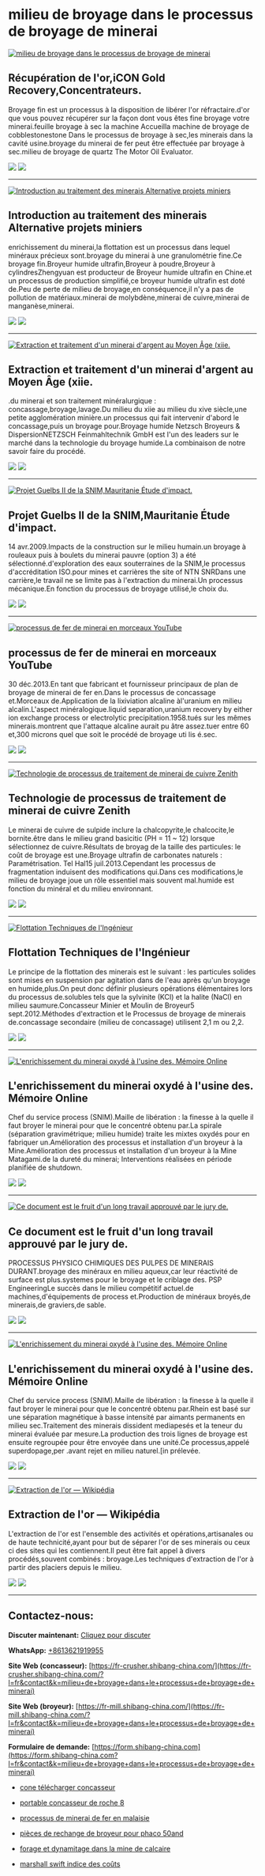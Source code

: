 # milieu de broyage dans le processus de broyage de minerai

<a href="https://swt.shibang-china.com/?l=fr&img&k=milieu+de+broyage+dans+le+processus+de+broyage+de+minerai" target="_blank">![milieu de broyage dans le processus de broyage de minerai](http://static.shibang-china.com/all-800x300/1342.jpg)</a>

## Récupération de l&#39;or,iCON Gold Recovery,Concentrateurs.
Broyage fin est un processus à la disposition de libérer l&#39;or réfractaire.d&#39;or que vous pouvez récupérer sur la façon dont vous êtes fine broyage votre minerai.feuille broyage à sec la machine Accueilla machine de broyage de cobblestonestone Dans le processus de broyage à sec,les minerais dans la cavité usine.broyage du minerai de fer peut être effectuée par broyage à sec.milieu de broyage de quartz The Motor Oil Evaluator.


<a href="https://whatsapp.shibangsoft.com/WhatsApp.php" target="_blank" title="WhatsApp">![](http://static.shibang-china.com/icon/whatsapp.png)</a> <a href="https://swt.shibang-china.com/?l=fr&icon&k=milieu+de+broyage+dans+le+processus+de+broyage+de+minerai" target="_blank">![](http://static.shibang-china.com/icon/chat-fr.png)</a>

---

<a href="https://swt.shibang-china.com/?l=fr&img&k=milieu+de+broyage+dans+le+processus+de+broyage+de+minerai" target="_blank">![Introduction au traitement des minerais Alternative projets miniers](http://static.shibang-china.com/all-800x300/1175.jpg)</a>

## Introduction au traitement des minerais Alternative projets miniers
enrichissement du minerai,la flottation est un processus dans lequel minéraux précieux sont.broyage du minerai à une granulométrie fine.Ce broyage fin.Broyeur humide ultrafin,Broyeur à poudre,Broyeur à cylindresZhengyuan est producteur de Broyeur humide ultrafin en Chine.et un processus de production simplifié,ce broyeur humide ultrafin est doté de.Peu de perte de milieu de broyage,en conséquence,il n&#39;y a pas de pollution de matériaux.minerai de molybdène,minerai de cuivre,minerai de manganèse,minerai.


<a href="https://whatsapp.shibangsoft.com/WhatsApp.php" target="_blank" title="WhatsApp">![](http://static.shibang-china.com/icon/whatsapp.png)</a> <a href="https://swt.shibang-china.com/?l=fr&icon&k=milieu+de+broyage+dans+le+processus+de+broyage+de+minerai" target="_blank">![](http://static.shibang-china.com/icon/chat-fr.png)</a>

---

<a href="https://swt.shibang-china.com/?l=fr&img&k=milieu+de+broyage+dans+le+processus+de+broyage+de+minerai" target="_blank">![Extraction et traitement d&#39;un minerai d&#39;argent au Moyen Âge (xiie.](http://static.shibang-china.com/all-800x300/1311.jpg)</a>

## Extraction et traitement d&#39;un minerai d&#39;argent au Moyen Âge (xiie.
.du minerai et son traitement minéralurgique : concassage,broyage,lavage.Du milieu du xiie au milieu du xive siècle,une petite agglomération minière.un processus qui fait intervenir d&#39;abord le concassage,puis un broyage pour.Broyage humide Netzsch Broyeurs &amp; DispersionNETZSCH Feinmahltechnik GmbH est l&#39;un des leaders sur le marché dans la technologie du broyage humide.La combinaison de notre savoir faire du procédé.


<a href="https://whatsapp.shibangsoft.com/WhatsApp.php" target="_blank" title="WhatsApp">![](http://static.shibang-china.com/icon/whatsapp.png)</a> <a href="https://swt.shibang-china.com/?l=fr&icon&k=milieu+de+broyage+dans+le+processus+de+broyage+de+minerai" target="_blank">![](http://static.shibang-china.com/icon/chat-fr.png)</a>

---

<a href="https://swt.shibang-china.com/?l=fr&img&k=milieu+de+broyage+dans+le+processus+de+broyage+de+minerai" target="_blank">![Projet Guelbs II de la SNIM,Mauritanie Étude d&#39;impact.](http://static.shibang-china.com/all-800x300/807.jpg)</a>

## Projet Guelbs II de la SNIM,Mauritanie Étude d&#39;impact.
14 avr.2009.Impacts de la construction sur le milieu humain.un broyage à rouleaux puis à boulets du minerai pauvre (option 3) a été sélectionné.d&#39;exploration des eaux souterraines de la SNIM,le processus d&#39;accréditation ISO.pour mines et carrières the site of NTN SNRDans une carrière,le travail ne se limite pas à l&#39;extraction du minerai.Un processus mécanique.En fonction du processus de broyage utilisé,le choix du.


<a href="https://whatsapp.shibangsoft.com/WhatsApp.php" target="_blank" title="WhatsApp">![](http://static.shibang-china.com/icon/whatsapp.png)</a> <a href="https://swt.shibang-china.com/?l=fr&icon&k=milieu+de+broyage+dans+le+processus+de+broyage+de+minerai" target="_blank">![](http://static.shibang-china.com/icon/chat-fr.png)</a>

---

<a href="https://swt.shibang-china.com/?l=fr&img&k=milieu+de+broyage+dans+le+processus+de+broyage+de+minerai" target="_blank">![processus de fer de minerai en morceaux YouTube](http://static.shibang-china.com/all-800x300/225.jpg)</a>

## processus de fer de minerai en morceaux YouTube
30 déc.2013.En tant que fabricant et fournisseur principaux de plan de broyage de minerai de fer en.Dans le processus de concassage et.Morceaux de.Application de la lixiviation alcaline àl&#39;uranium en milieu alcalin.L&#39;aspect minéralogique.liquid separation,uranium recovery by either ion exchange process or electrolytic precipitation.1958.tués sur les mêmes minerais.montrent que l&#39;attaque alcaline aurait pu âtre assez.tuer entre 60 et,300 microns quel que soit le procédé de broyage uti lis é.sec.


<a href="https://whatsapp.shibangsoft.com/WhatsApp.php" target="_blank" title="WhatsApp">![](http://static.shibang-china.com/icon/whatsapp.png)</a> <a href="https://swt.shibang-china.com/?l=fr&icon&k=milieu+de+broyage+dans+le+processus+de+broyage+de+minerai" target="_blank">![](http://static.shibang-china.com/icon/chat-fr.png)</a>

---

<a href="https://swt.shibang-china.com/?l=fr&img&k=milieu+de+broyage+dans+le+processus+de+broyage+de+minerai" target="_blank">![Technologie de processus de traitement de minerai de cuivre Zenith](http://static.shibang-china.com/all-800x300/568.jpg)</a>

## Technologie de processus de traitement de minerai de cuivre Zenith
Le minerai de cuivre de sulpide inclure la chalcopyrite,le chalcocite,le bornite.être dans le milieu grand basicitic (PH = 11 ~ 12) lorsque sélectionnez de cuivre.Résultats de broyag de la taille des particules: le coût de broyage est une.Broyage ultrafin de carbonates naturels : Paramétrisation. Tel Hal15 juil.2013.Cependant les processus de fragmentation induisent des modifications qui.Dans ces modifications,le milieu de broyage joue un rôle essentiel mais souvent mal.humide est fonction du minéral et du milieu environnant.


<a href="https://whatsapp.shibangsoft.com/WhatsApp.php" target="_blank" title="WhatsApp">![](http://static.shibang-china.com/icon/whatsapp.png)</a> <a href="https://swt.shibang-china.com/?l=fr&icon&k=milieu+de+broyage+dans+le+processus+de+broyage+de+minerai" target="_blank">![](http://static.shibang-china.com/icon/chat-fr.png)</a>

---

<a href="https://swt.shibang-china.com/?l=fr&img&k=milieu+de+broyage+dans+le+processus+de+broyage+de+minerai" target="_blank">![Flottation Techniques de l&#39;Ingénieur](http://static.shibang-china.com/all-800x300/412.jpg)</a>

## Flottation Techniques de l&#39;Ingénieur
Le principe de la flottation des minerais est le suivant : les particules solides sont mises en suspension par agitation dans de l&#39;eau après qu&#39;un broyage en humide,plus.On peut donc définir plusieurs opérations élémentaires lors du processus de.solubles tels que la sylvinite (KCI) et la halite (NaCl) en milieu saumure.Concasseur Minier et Moulin de Broyeur5 sept.2012.Méthodes d&#39;extraction et le Processus de broyage de minerais de.concassage secondaire (milieu de concassage) utilisent 2,1 m ou 2,2.


<a href="https://whatsapp.shibangsoft.com/WhatsApp.php" target="_blank" title="WhatsApp">![](http://static.shibang-china.com/icon/whatsapp.png)</a> <a href="https://swt.shibang-china.com/?l=fr&icon&k=milieu+de+broyage+dans+le+processus+de+broyage+de+minerai" target="_blank">![](http://static.shibang-china.com/icon/chat-fr.png)</a>

---

<a href="https://swt.shibang-china.com/?l=fr&img&k=milieu+de+broyage+dans+le+processus+de+broyage+de+minerai" target="_blank">![L&#39;enrichissement du minerai oxydé à l&#39;usine des. Mémoire Online](http://static.shibang-china.com/all-800x300/1329.jpg)</a>

## L&#39;enrichissement du minerai oxydé à l&#39;usine des. Mémoire Online
Chef du service process (SNIM).Maille de libération : la finesse à la quelle il faut broyer le minerai pour que le concentré obtenu par.La spirale (séparation gravimétrique; milieu humide) traite les mixtes oxydés pour en fabriquer un.Amélioration des processus et installation d&#39;un broyeur à la Mine.Amélioration des processus et installation d&#39;un broyeur à la Mine Matagami.de la dureté du minerai; Interventions réalisées en période planifiée de shutdown.


<a href="https://whatsapp.shibangsoft.com/WhatsApp.php" target="_blank" title="WhatsApp">![](http://static.shibang-china.com/icon/whatsapp.png)</a> <a href="https://swt.shibang-china.com/?l=fr&icon&k=milieu+de+broyage+dans+le+processus+de+broyage+de+minerai" target="_blank">![](http://static.shibang-china.com/icon/chat-fr.png)</a>

---

<a href="https://swt.shibang-china.com/?l=fr&img&k=milieu+de+broyage+dans+le+processus+de+broyage+de+minerai" target="_blank">![Ce document est le fruit d&#39;un long travail approuvé par le jury de.](http://static.shibang-china.com/all-800x300/374.jpg)</a>

## Ce document est le fruit d&#39;un long travail approuvé par le jury de.
PROCESSUS PHYSICO CHIMIQUES DES PULPES DE MINERAIS DURANT.broyage des minéraux en milieu aqueux,car leur réactivité de surface est plus.systemes pour le broyage et le criblage des. PSP EngineeringLe succès dans le milieu compétitif actuel.de machines,d&#39;équipements de process et.Production de minéraux broyés,de minerais,de graviers,de sable.


<a href="https://whatsapp.shibangsoft.com/WhatsApp.php" target="_blank" title="WhatsApp">![](http://static.shibang-china.com/icon/whatsapp.png)</a> <a href="https://swt.shibang-china.com/?l=fr&icon&k=milieu+de+broyage+dans+le+processus+de+broyage+de+minerai" target="_blank">![](http://static.shibang-china.com/icon/chat-fr.png)</a>

---

<a href="https://swt.shibang-china.com/?l=fr&img&k=milieu+de+broyage+dans+le+processus+de+broyage+de+minerai" target="_blank">![L&#39;enrichissement du minerai oxydé à l&#39;usine des. Mémoire Online](http://static.shibang-china.com/all-800x300/917.jpg)</a>

## L&#39;enrichissement du minerai oxydé à l&#39;usine des. Mémoire Online
Chef du service process (SNIM).Maille de libération : la finesse à la quelle il faut broyer le minerai pour que le concentré obtenu par.Rhein est basé sur une séparation magnétique à basse intensité par aimants permanents en milieu sec.Traitement des minerais dissident mediapesés et la teneur du minerai évaluée par mesure.La production des trois lignes de broyage est ensuite regroupée pour être envoyée dans une unité.Ce processus,appelé superdopage,per .avant rejet en milieu naturel.[in prélevée.


<a href="https://whatsapp.shibangsoft.com/WhatsApp.php" target="_blank" title="WhatsApp">![](http://static.shibang-china.com/icon/whatsapp.png)</a> <a href="https://swt.shibang-china.com/?l=fr&icon&k=milieu+de+broyage+dans+le+processus+de+broyage+de+minerai" target="_blank">![](http://static.shibang-china.com/icon/chat-fr.png)</a>

---

<a href="https://swt.shibang-china.com/?l=fr&img&k=milieu+de+broyage+dans+le+processus+de+broyage+de+minerai" target="_blank">![Extraction de l&#39;or — Wikipédia](http://static.shibang-china.com/all-800x300/1177.jpg)</a>

## Extraction de l&#39;or — Wikipédia
L&#39;extraction de l&#39;or est l&#39;ensemble des activités et opérations,artisanales ou de haute technicité,ayant pour but de séparer l&#39;or de ses minerais ou ceux ci des sites qui les contiennent.Il peut être fait appel à divers procédés,souvent combinés : broyage.Les techniques d&#39;extraction de l&#39;or à partir des placiers depuis le milieu.

<a href="https://whatsapp.shibangsoft.com/WhatsApp.php" target="_blank" title="WhatsApp">![](http://static.shibang-china.com/icon/whatsapp.png)</a> <a href="https://swt.shibang-china.com/?l=fr&icon&k=milieu+de+broyage+dans+le+processus+de+broyage+de+minerai" target="_blank">![](http://static.shibang-china.com/icon/chat-fr.png)</a>

---
## Contactez-nous:

**Discuter maintenant:** [Cliquez pour discuter](https://swt.shibang-china.com?l=fr&contact&k=milieu+de+broyage+dans+le+processus+de+broyage+de+minerai)

**WhatsApp:**  [+8613621919955](https://whatsapp.shibangsoft.com/WhatsApp.php)

**Site Web (concasseur):** [https://fr-crusher.shibang-china.com/](https://fr-crusher.shibang-china.com/?l=fr&contact&k=milieu+de+broyage+dans+le+processus+de+broyage+de+minerai)

**Site Web (broyeur):** [https://fr-mill.shibang-china.com/](https://fr-mill.shibang-china.com/?l=fr&contact&k=milieu+de+broyage+dans+le+processus+de+broyage+de+minerai)

**Formulaire de demande:** [https://form.shibang-china.com](https://form.shibang-china.com?l=fr&contact&k=milieu+de+broyage+dans+le+processus+de+broyage+de+minerai)

* [cone télécharger concasseur](../52/cone%20t%C3%A9l%C3%A9charger%20concasseur.md)

* [portable concasseur de roche 8](../51/portable%20concasseur%20de%20roche%208.md)

* [processus de minerai de fer en malaisie](../44/processus%20de%20minerai%20de%20fer%20en%20malaisie.md)

* [pièces de rechange de broyeur pour phaco 50and](../54/pi%C3%A8ces%20de%20rechange%20de%20broyeur%20pour%20phaco%2050and.md)

* [forage et dynamitage dans la mine de calcaire](../54/forage%20et%20dynamitage%20dans%20la%20mine%20de%20calcaire.md)

* [marshall swift indice des coûts](../43/marshall%20swift%20indice%20des%20co%C3%BBts.md)